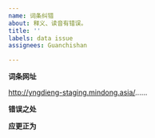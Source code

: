 ```yaml
---
name: 词条纠错
about: 释义、读音有错误。
title: ''
labels: data issue
assignees: Guanchishan

---
```


**词条网址**

http://yngdieng-staging.mindong.asia/......


**错误之处**


**应更正为**
